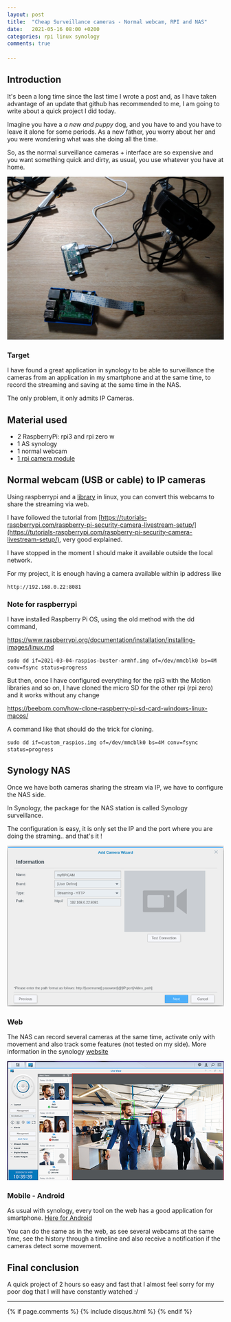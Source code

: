 ```yaml
---
layout: post
title:  "Cheap Surveillance cameras - Normal webcam, RPI and NAS"
date:   2021-05-16 08:00 +0200
categories: rpi linux synology
comments: true

---
```


## Introduction

It's been a long time since the last time I wrote a post and, as I have taken advantage of an update that github has recommended to me, I am going to write about a quick project I did today.

Imagine you have a _a new and puppy_ dog, and you have to and you have to leave it alone for some periods. As a new father, you worry about her and you were wondering what was she doing all the time.

So, as the normal surveillance cameras + interface are so expensive and you want something quick and dirty, as usual, you use whatever you have at home.

![material](/assets/2021may/material.jpeg)


### Target
I have found a great application in synology to be able to surveillance the cameras from an application in my smartphone and at the same time, to record the streaming and saving at the same time in the NAS.

The only problem, it only admits IP Cameras.


## Material used
- 2 RaspberryPi: rpi3 and rpi zero w
- 1 AS synology
- 1 normal webcam
- [1 rpi camera module](https://www.raspberrypi.org/products/camera-module-v2/)

## Normal webcam (USB or cable) to IP cameras
Using raspberrypi and a [library](https://github.com/Motion-Project/motion) in linux, you can convert this webcams to share the streaming via web.

I have followed the tutorial from [https://tutorials-raspberrypi.com/raspberry-pi-security-camera-livestream-setup/](https://tutorials-raspberrypi.com/raspberry-pi-security-camera-livestream-setup/), very good explained.

I have stopped in the moment I should make it available outside the local network.

For my project, it is enough having a camera available within ip address like

    http://192.168.0.22:8081

### Note for raspberrypi
I have installed Raspberry Pi OS, using the old method with the dd command,

https://www.raspberrypi.org/documentation/installation/installing-images/linux.md

    sudo dd if=2021-03-04-raspios-buster-armhf.img of=/dev/mmcblk0 bs=4M conv=fsync status=progress

But then, once I have configured everything for the rpi3 with the Motion libraries and so on, I have cloned the micro SD for the other rpi (rpi zero) and it works without any change

https://beebom.com/how-clone-raspberry-pi-sd-card-windows-linux-macos/

A command like that should do the trick for cloning.

    sudo dd if=custom_raspios.img of=/dev/mmcblk0 bs=4M conv=fsync status=progress

## Synology NAS
Once we have both cameras sharing the stream via IP, we have to configure the NAS side.

In Synology, the package for the NAS station is called Synology surveillance.

The configuration is easy, it is only set the IP and the port where you are doing the straming.. and that's it !

![nas_surveillance_config](/assets/2021may/nas_surveillance_config.png)

### Web
The NAS can record several cameras at the same time, activate only with movement and also track some features (not tested on my side). More information in the synology [website](https://www.synology.com/en-global/surveillance)

![web](/assets/2021may/web.png)

### Mobile - Android
As usual with synology, every tool on the web has a good application for smartphone.
[Here for Android](https://play.google.com/store/apps/details?id=com.synology.DScam)

You can do the same as in the web, as see several webcams at the same time, see the history through a timeline and also receive a notification if the cameras detect some movement.

## Final conclusion
A quick project of 2 hours so easy and fast that I almost feel sorry for my poor dog that I will have constantly watched :/


***

{% if page.comments %}
{% include disqus.html %}
{% endif %}
